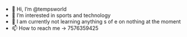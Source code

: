 - 👋 Hi, I’m @tempsworld
- 👀 I’m interested in sports and technology
- 🌱 I am currently not learning anything s of e on nothing at the moment
- 📫 How to reach me -> 7576359425
